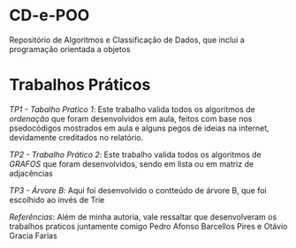 # CD-e-POO
Repositório de Algoritmos e Classificação de Dados, que inclui a programação orientada a objetos 


# Trabalhos Práticos

*TP1 - Tabalho Pratico 1*:
Este trabalho valida todos os algoritmos de *ordenação* que foram desenvolvidos em aula, feitos com base nos psedocódigos mostrados em aula e alguns pegos de ideias na internet, devidamente creditados no relatório.

*TP2 - Trabalho Prático 2*:
Este trabalho valida todos os algoritmos de *GRAFOS* que foram desenvolvidos, sendo em lista ou em matriz de adjacências

*TP3 - Árvore B*:
Aqui foi desenvolvido o contteúdo de árvore B, que foi escolhido ao invés de Trie


*Referências*:
Além de minha autoria, vale ressaltar que desenvolveram os trabalhos praticos juntamente comigo Pedro Afonso Barcellos Pires e Otávio Gracia Farias
